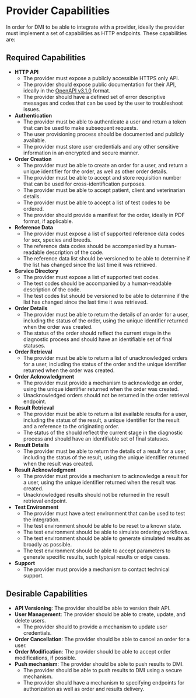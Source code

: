 # Provider Capabilities

In order for DMI to be able to integrate with a provider, ideally the provider must implement a set of capabilities as HTTP endpoints. These capabilities are:

## Required Capabilities

- **HTTP API**
  - The provider must expose a publicly accessible HTTPS only API.
  - The provider should expose public documentation for their API, ideally in the [OpenAPI v3.1.0](https://spec.openapis.org/oas/v3.1.0) format.
  - The provider should have a defined set of error descriptive messages and codes that can be used by the user to troubleshoot issues.
- **Authentication**
  - The provider must be able to authenticate a user and return a token that can be used to make subsequent requests.
  - The user provisioning process should be documented and publicly available.
  - The provider must store user credentials and any other sensitive information in an encrypted and secure manner.
- **Order Creation** 
  - The provider must be able to create an order for a user, and return a unique identifier for the order, as well as other order details.
  - The provider must be able to accept and store requisition number that can be used for cross-identification purposes.
  - The provider must be able to accept patient, client and veterinarian details.
  - The provider must be able to accept a list of test codes to be ordered.
  - The provider should provide a manifest for the order, ideally in PDF format, if applicable.
- **Reference Data**
  - The provider must expose a list of supported reference data codes for sex, species and breeds.
  - The reference data codes should be accompanied by a human-readable description of the code.
  - The reference data list should be versioned to be able to determine if the list has changed since the last time it was retrieved.
- **Service Directory**
  - The provider must expose a list of supported test codes.
  - The test codes should be accompanied by a human-readable description of the code.
  - The test codes list should be versioned to be able to determine if the list has changed since the last time it was retrieved.
- **Order Details**
  - The provider must be able to return the details of an order for a user, including the status of the order, using the unique identifier returned when the order was created.
  - The status of the order should reflect the current stage in the diagnostic process and should have an identifiable set of final statuses.
- **Order Retrieval**
  - The provider must be able to return a list of unacknowledged orders for a user, including the status of the order and the unique identifier returned when the order was created.
- **Order Acknowledgment**
  - The provider must provide a mechanism to acknowledge an order, using the unique identifier returned when the order was created.
  - Unacknowledged orders should not be returned in the order retrieval endpoint.
- **Result Retrieval**
  - The provider must be able to return a list available results for a user, including the status of the result, a unique identifier for the result and a reference to the originating order.
  - The status of the should reflect the current stage in the diagnostic process and should have an identifiable set of final statuses.
- **Result Details**
  - The provider must be able to return the details of a result for a user, including the status of the result, using the unique identifier returned when the result was created.
- **Result Acknowledgment**
  - The provider must provide a mechanism to acknowledge a result for a user, using the unique identifier returned when the result was created.
  - Unacknowledged results should not be returned in the result retrieval endpoint.
- **Test Environment**
  - The provider must have a test environment that can be used to test the integration.
  - The test environment should be able to be reset to a known state.
  - The test environment should be able to simulate ordering workflows.
  - The test environment should be able to generate simulated results as broadly as possible.
  - The test environment should be able to accept parameters to generate specific results, such typical results or edge cases.
- **Support** 
  - The provider must provide a mechanism to contact technical support.



## Desirable Capabilities
- **API Versioning**: The provider should be able to version their API.
- **User Management**: The provider should be able to create, update, and delete users.
  - The provider should to provide a mechanism to update user credentials.
- **Order Cancellation**: The provider should be able to cancel an order for a user.
- **Order Modification**: The provider should be able to accept order modifications, if possible. 
- **Push mechanism**: The provider should be able to push results to DMI.
  - The provider should be able to push results to DMI using a secure mechanism.
  - The provider should have a mechanism to specifying endpoints for authorization as well as order and results delivery. 
